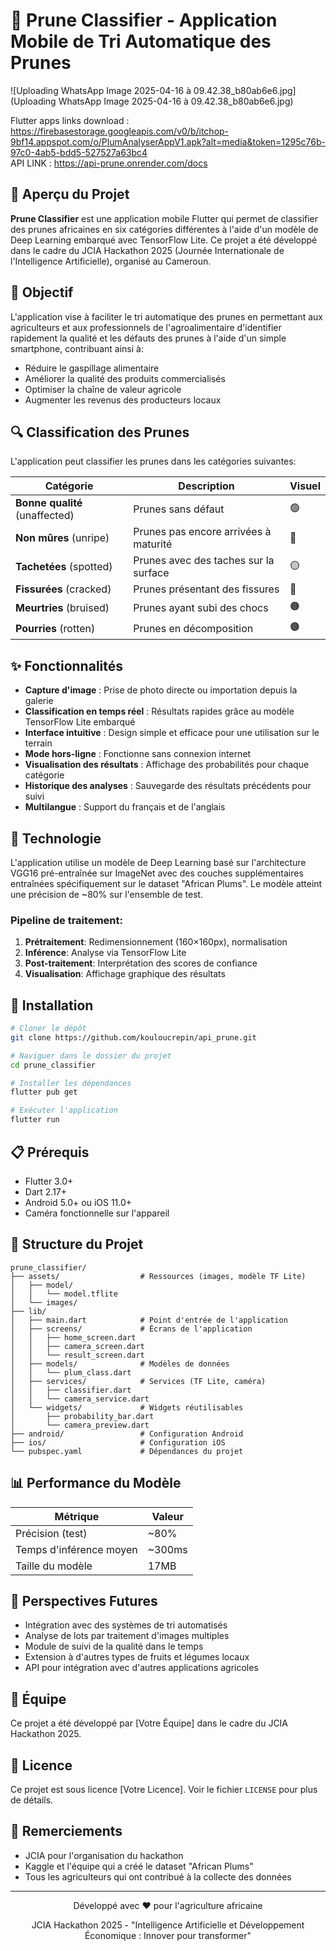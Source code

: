 # 🍑 Prune Classifier - Application Mobile de Tri Automatique des Prunes


![Uploading WhatsApp Image 2025-04-16 à 09.42.38_b80ab6e6.jpg](Uploading WhatsApp Image 2025-04-16 à 09.42.38_b80ab6e6.jpg)


Flutter  apps links download  : https://firebasestorage.googleapis.com/v0/b/itchop-9bf14.appspot.com/o/PlumAnalyserAppV1.apk?alt=media&token=1295c76b-97c0-4ab5-bdd5-527527a63bc4  <br>
API LINK : https://api-prune.onrender.com/docs

## 📱 Aperçu du Projet

**Prune Classifier** est une application mobile Flutter qui permet de classifier des prunes africaines en six catégories différentes à l'aide d'un modèle de Deep Learning embarqué avec TensorFlow Lite. Ce projet a été développé dans le cadre du JCIA Hackathon 2025 (Journée Internationale de l'Intelligence Artificielle), organisé au Cameroun.



## 🎯 Objectif

L'application vise à faciliter le tri automatique des prunes en permettant aux agriculteurs et aux professionnels de l'agroalimentaire d'identifier rapidement la qualité et les défauts des prunes à l'aide d'un simple smartphone, contribuant ainsi à:

- Réduire le gaspillage alimentaire
- Améliorer la qualité des produits commercialisés
- Optimiser la chaîne de valeur agricole
- Augmenter les revenus des producteurs locaux

## 🔍 Classification des Prunes

L'application peut classifier les prunes dans les catégories suivantes:

| Catégorie | Description | Visuel |
|-----------|-------------|--------|
| **Bonne qualité** (unaffected) | Prunes sans défaut | 🟢 |
| **Non mûres** (unripe) | Prunes pas encore arrivées à maturité | 🔵 |
| **Tachetées** (spotted) | Prunes avec des taches sur la surface | 🟡 |
| **Fissurées** (cracked) | Prunes présentant des fissures | 🔴 |
| **Meurtries** (bruised) | Prunes ayant subi des chocs | 🟠 |
| **Pourries** (rotten) | Prunes en décomposition | 🟤 |

## ✨ Fonctionnalités

- **Capture d'image** : Prise de photo directe ou importation depuis la galerie
- **Classification en temps réel** : Résultats rapides grâce au modèle TensorFlow Lite embarqué
- **Interface intuitive** : Design simple et efficace pour une utilisation sur le terrain
- **Mode hors-ligne** : Fonctionne sans connexion internet
- **Visualisation des résultats** : Affichage des probabilités pour chaque catégorie
- **Historique des analyses** : Sauvegarde des résultats précédents pour suivi
- **Multilangue** : Support du français et de l'anglais

## 🧠 Technologie

L'application utilise un modèle de Deep Learning basé sur l'architecture VGG16 pré-entraînée sur ImageNet avec des couches supplémentaires entraînées spécifiquement sur le dataset "African Plums". Le modèle atteint une précision de ~80% sur l'ensemble de test.

### Pipeline de traitement:

1. **Prétraitement**: Redimensionnement (160×160px), normalisation
2. **Inférence**: Analyse via TensorFlow Lite
3. **Post-traitement**: Interprétation des scores de confiance
4. **Visualisation**: Affichage graphique des résultats

## 🚀 Installation

```bash
# Cloner le dépôt
git clone https://github.com/kouloucrepin/api_prune.git

# Naviguer dans le dossier du projet
cd prune_classifier

# Installer les dépendances
flutter pub get

# Exécuter l'application
flutter run
```

## 📋 Prérequis

- Flutter 3.0+
- Dart 2.17+
- Android 5.0+ ou iOS 11.0+
- Caméra fonctionnelle sur l'appareil

## 📁 Structure du Projet

```
prune_classifier/
├── assets/                  # Ressources (images, modèle TF Lite)
│   ├── model/
│   │   └── model.tflite
│   └── images/
├── lib/
│   ├── main.dart            # Point d'entrée de l'application
│   ├── screens/             # Écrans de l'application
│   │   ├── home_screen.dart
│   │   ├── camera_screen.dart
│   │   └── result_screen.dart
│   ├── models/              # Modèles de données
│   │   └── plum_class.dart
│   ├── services/            # Services (TF Lite, caméra)
│   │   ├── classifier.dart
│   │   └── camera_service.dart
│   └── widgets/             # Widgets réutilisables
│       ├── probability_bar.dart
│       └── camera_preview.dart
├── android/                 # Configuration Android
├── ios/                     # Configuration iOS
└── pubspec.yaml             # Dépendances du projet
```

## 📊 Performance du Modèle

| Métrique | Valeur |
|----------|--------|
| Précision (test) | ~80% |
| Temps d'inférence moyen | ~300ms |
| Taille du modèle | 17MB |

## 🔮 Perspectives Futures

- Intégration avec des systèmes de tri automatisés
- Analyse de lots par traitement d'images multiples
- Module de suivi de la qualité dans le temps
- Extension à d'autres types de fruits et légumes locaux
- API pour intégration avec d'autres applications agricoles

## 👥 Équipe

Ce projet a été développé par [Votre Équipe] dans le cadre du JCIA Hackathon 2025.

## 📄 Licence

Ce projet est sous licence [Votre Licence]. Voir le fichier `LICENSE` pour plus de détails.

## 🙏 Remerciements

- JCIA pour l'organisation du hackathon
- Kaggle et l'équipe qui a créé le dataset "African Plums"
- Tous les agriculteurs qui ont contribué à la collecte des données

---

<div align="center">
  <p>Développé avec ❤️ pour l'agriculture africaine</p>
  <p>JCIA Hackathon 2025 - "Intelligence Artificielle et Développement Économique : Innover pour transformer"</p>
</div>
